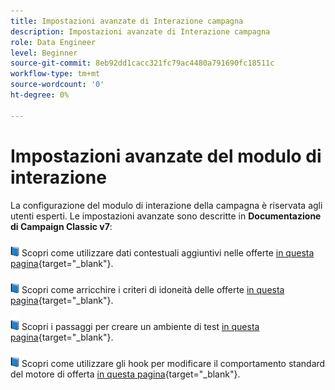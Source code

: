 ```yaml
---
title: Impostazioni avanzate di Interazione campagna
description: Impostazioni avanzate di Interazione campagna
role: Data Engineer
level: Beginner
source-git-commit: 8eb92dd1cacc321fc79ac4480a791690fc18511c
workflow-type: tm+mt
source-wordcount: '0'
ht-degree: 0%

---
```


# Impostazioni avanzate del modulo di interazione

La configurazione del modulo di interazione della campagna è riservata agli utenti esperti. Le impostazioni avanzate sono descritte in **Documentazione di Campaign Classic v7**:

![](../assets/do-not-localize/book.png) Scopri come utilizzare dati contestuali aggiuntivi nelle offerte [in questa pagina](https://experienceleague.adobe.com/docs/campaign-classic/using/managing-offers/advanced-parameters/additional-data.html){target=&quot;_blank&quot;}.

![](../assets/do-not-localize/book.png) Scopri come arricchire i criteri di idoneità delle offerte [in questa pagina](https://experienceleague.adobe.com/docs/campaign-classic/using/managing-offers/advanced-parameters/extension-example.html){target=&quot;_blank&quot;}.

![](../assets/do-not-localize/book.png) Scopri i passaggi per creare un ambiente di test  [in questa pagina](https://experienceleague.adobe.com/docs/campaign-classic/using/managing-offers/advanced-parameters/creating-a-test-environment.html){target=&quot;_blank&quot;}.

![](../assets/do-not-localize/book.png) Scopri come utilizzare gli hook per modificare il comportamento standard del motore di offerta [in questa pagina](https://experienceleague.adobe.com/docs/campaign-classic/using/managing-offers/advanced-parameters/hooks.html){target=&quot;_blank&quot;}.

